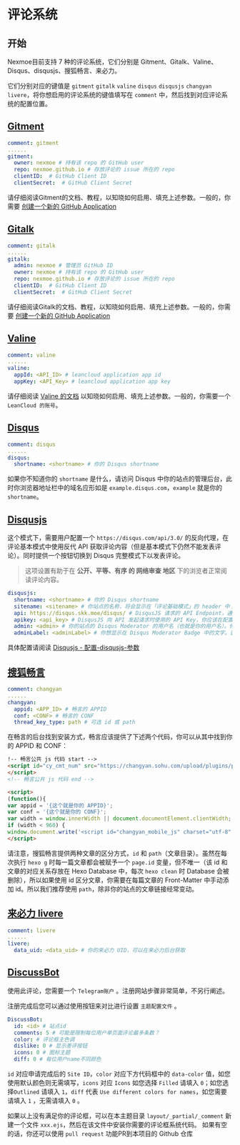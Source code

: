 # 评论系统

## 开始

Nexmoe目前支持 7 种的评论系统，它们分别是 Gitment、Gitalk、Valine、Disqus、disqusjs、搜狐畅言、来必力。

它们分别对应的键值是 `gitment` `gitalk` `valine` `disqus` `disqusjs` `changyan` `livere`，将你想启用的评论系统的键值填写在 `comment` 中，然后找到对应评论系统的配置位置。

## [Gitment](https://github.com/imsun/gitment)

``` yaml
comment: gitment
......
gitment:
  owner: nexmoe # 持有该 repo 的 GitHub user
  repo: nexmoe.github.io # 存放评论的 issue 所在的 repo
  clientID:  # GitHub Client ID
  clientSecret:  # GitHub Client Secret
```
请仔细阅读Gitment的文档、教程，以知晓如何启用、填充上述参数。一般的，你需要 [创建一个新的 GitHub Application](https://github.com/settings/applications/new)

## [Gitalk](https://github.com/gitalk/gitalk)

``` yaml
comment: gitalk
......
gitalk:
  admin: nexmoe # 管理员 GitHub ID
  owner: nexmoe # 持有该 repo 的 GitHub user
  repo: nexmoe.github.io # 存放评论的 issue 所在的 repo
  clientID:  # GitHub Client ID
  clientSecret:  # GitHub Client Secret
```
请仔细阅读Gitalk的文档、教程，以知晓如何启用、填充上述参数。一般的，你需要 [创建一个新的 GitHub Application](https://github.com/settings/applications/new)

## [Valine](https://valine.js.org/)

``` yaml
comment: valine
......
valine: 
  appId: <API_ID> # leancloud application app id
  appKey: <API_Key> # leancloud application app key
```
请仔细阅读 [Valine 的文档](https://valine.js.org/) 以知晓如何启用、填充上述参数。一般的，你需要一个 `LeanCloud 的账号`。

## [Disqus](https://disqus.com)

``` yaml
comment: disqus
......
disqus:
  shortname: <shortname> # 你的 Disqus shortname
```
如果你不知道你的 `shortname` 是什么，请访问 Disqus 中你的站点的管理后台，此时你浏览器地址栏中的域名应形如是 `example.disqus.com`，`example` 就是你的 `shortname`。

## [Disqusjs](https://github.com/SukkaW/DisqusJS#%E9%85%8D%E7%BD%AE-disqusjs-%E5%8F%82%E6%95%B0)

这个模式下，需要用户配置一个 `https://disqus.com/api/3.0/` 的反向代理，在评论基本模式中使用反代 API 获取评论内容（但是基本模式下仍然不能发表评论）。同时提供一个按钮切换到 Disqus 完整模式下以发表评论。

>这项设置有助于在 **公开、平等、有序 的 网络审查 地区** 下的浏览者正常阅读评论内容。

``` yaml
disqusjs:
  shortname: <shortname> # 你的 Disqus shortname
  sitename: <sitename> # 你站点的名称，将会显示在「评论基础模式」的 header 中；该配置应该和 Disqus Admin - Settings - General - Website Name 一致
  api: https://disqus.skk.moe/disqus/ # DisqusJS 请求的 API Endpoint，通常情况下你应该配置一个 Disqus API 的反代并填入反代的地址。你也可以直接使用 DISQUS 官方 API 的 Endpoint https://disqus.com/api/，或是使用SukkaW搭建的 Disqus API 反代 Endpoint https://disqus.skk.moe/disqus/。
  apikey: <api_key> # DisqusJS 向 API 发起请求时使用的 API Key，你应该在配置 Disqus Application 时获取了 API Key;DisqusJS 支持填入一个 包含多个 API Key 的 Array，在每次请求时会随机使用其中一个；如果你只需要填入一个 API Key，则可以填入 String 或 Array。
  admin: <admin> # 你的站点的 Disqus Moderator 的用户名（也就是你的用户名）。你可以在 Disqus - Settings - Account - Username 获取你的 Username
  adminLabel: <adminLabel> # 你想显示在 Disqus Moderator Badge 中的文字。该配置应和 Disqus Admin - Settings - Community - Moderator Badge Text 相同
```

具体配置请阅读 [Disqusjs - 配置-disqusjs-参数](https://github.com/SukkaW/DisqusJS#%E9%85%8D%E7%BD%AE-disqusjs-%E5%8F%82%E6%95%B0)

## [搜狐畅言](http://changyan.kuaizhan.com/)

``` yaml
comment: changyan
......
changyan:
  appid: <APP_ID> # 畅言的 APPID
  conf: <CONF> # 畅言的 CONF
  thread_key_type: path # 可选 id 或 path
```

在畅言的后台找到安装方式，畅言应该提供了下述两个代码，你可以从其中找到你的 APPID 和 CONF：

``` html
!-- 畅言公共 js 代码 start -->
<script id="cy_cmt_num" src="https://changyan.sohu.com/upload/plugins/plugins.list.count.js?clientId={这个就是你的 APPID}">
</script>
<!-- 畅言公共 js 代码 end -->
```

``` html
<script>
(function(){
var appid = '{这个就是你的 APPID}';
var conf = '{这个就是你的 CONF}';
var width = window.innerWidth || document.documentElement.clientWidth;
if (width < 960) {
window.document.write('<script id="changyan_mobile_js" charset="utf-8" src="https://changyan.sohu.com/upload/mobile/wap-js/changyan_mobile.js?client_id=' + appid + '&conf=' + conf + '"><\/script>'); } else { var loadJs=function(d,a){var c=document.getElementsByTagName("head")[0]||document.head||document.documentElement;var b=document.createElement("script");b.setAttribute("type","text/javascript");b.setAttribute("charset","UTF-8");b.setAttribute("src",d);if(typeof a==="function"){if(window.attachEvent){b.onreadystatechange=function(){var e=b.readyState;if(e==="loaded"||e==="complete"){b.onreadystatechange=null;a()}}}else{b.onload=a}}c.appendChild(b)};loadJs("https://changyan.sohu.com/upload/changyan.js",function(){window.changyan.api.config({appid:appid,conf:conf})}); } })();
</script>
```
请注意，搜狐畅言提供两种文章的区分方式，`id` 和 `path`（文章目录）。虽然在每次执行 `hexo g` 时每一篇文章都会被赋予一个 `page.id` 变量，但不唯一（该 id 和文章的对应关系存放在 Hexo Database 中，每次 `hexo clean` 时 Database 会被删除），所以如果使用 id 区分文章，你需要在每篇文章的 Front-Matter 中手动添加 id。所以我们推荐使用 `path`，除非你的站点的文章链接经常变动。

## [来必力 livere](https://livere.com/)

```  yaml
comment: livere
......
livere:
  data_uid: <data_uid> # 你的来必力 UID，可以在来必力后台获取
```

## [DiscussBot](https://comments.app/)

使用此评论，您需要一个 `Telegram账户` 。注册网站步骤非常简单，不另行阐述。

注册完成后您可以通过使用按钮来对比进行设置 `主题配置文件` 。

```  yaml
DiscussBot:
  id: <id> # 站点id
  comments: 5 # 可能是限制每位用户单页面评论最多条数？
  color: # 评论框主色调
  dislike: 0 # 显示差评按钮
  icons: 0 # 图标主题
  diff: 0 # 每位用户name不同颜色
```

`id` 对应申请完成后的 `Site ID`，`color` 对应下方代码框中的 `data-color` 值，如您使用默认颜色则无需填写，`icons` 对应 `Icons` 如您选择 `Filled` 请填入 `0`；如您选择`Outlined` 请填入 `1`，`diff` 代表 `Use different colors for names`，如您需要请填入 `1` ，无需请填入 `0` 。

如果以上没有满足你的评论框，可以在本主题目录 `layout/_partial/_comment` 新建一个文件 `xxx.ejs`，然后在该文件中安装你需要的评论框系统代码。
如果有空的话，你还可以使用 `pull request` 功能PR到本项目的 Github 仓库